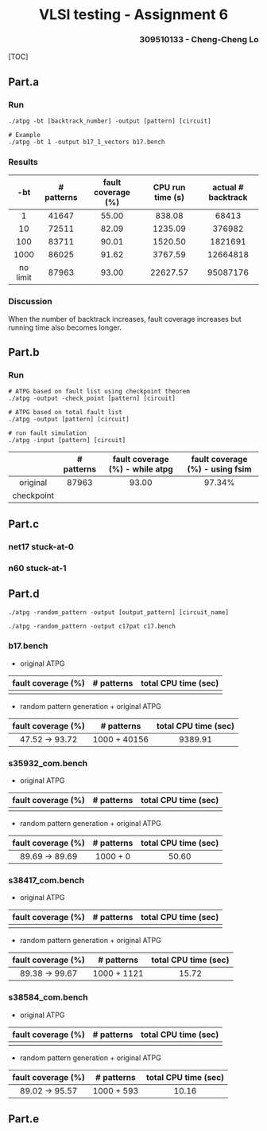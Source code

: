 <h1 align=center> VLSI testing - Assignment 6 </h1>

<h3 align="right"> 309510133 - Cheng-Cheng Lo </h3>

[TOC]

## Part.a

### Run

```
./atpg -bt [backtrack_number] -output [pattern] [circuit]

# Example
./atpg -bt 1 -output b17_1_vectors b17.bench
```

### Results

|   -bt    | \# patterns | fault coverage (%) | CPU run time (s) | actual \# backtrack |
| :------: | :---------: | :----------------: | :--------------: | :-----------------: |
|    1     |    41647    |       55.00        |      838.08      |        68413        |
|    10    |    72511    |       82.09        |     1235.09      |       376982        |
|   100    |    83711    |       90.01        |     1520.50      |       1821691       |
|   1000   |    86025    |       91.62        |     3767.59      |      12664818       |
| no limit |    87963    |       93.00        |     22627.57     |      95087176       |

### Discussion

When the number of backtrack increases, fault coverage increases but running time also becomes longer. 

## Part.b

### Run

```
# ATPG based on fault list using checkpoint theorem
./atpg -output -check_point [pattern] [circuit]

# ATPG based on total fault list
./atpg -output [pattern] [circuit]

# run fault simulation
./atpg -input [pattern] [circuit]
```

|            | \# patterns | fault coverage (%) - while atpg | fault coverage (%) - using fsim |
| :--------: | :---------: | :-----------------------------: | :-----------------------------: |
|  original  |    87963    |              93.00              |             97.34%              |
| checkpoint |             |                                 |                                 |



## Part.c

### net17 stuck-at-0





### n60 stuck-at-1





## Part.d

```
./atpg -random_pattern -output [output_pattern] [circuit_name]

./atpg -random_pattern -output c17pat c17.bench
```





### b17.bench

* original ATPG  

| fault coverage (%) | \# patterns | total CPU time (sec) |
| :----------------: | :---------: | :------------------: |
|                    |             |                      |

* random pattern generation + original ATPG 

| fault coverage (%) | \# patterns  | total CPU time (sec) |
| :----------------: | :----------: | :------------------: |
|   47.52 -> 93.72   | 1000 + 40156 |       9389.91        |

### s35932_com.bench

* original ATPG  

| fault coverage (%) | \# patterns | total CPU time (sec) |
| :----------------: | :---------: | :------------------: |
|                    |             |                      |

* random pattern generation + original ATPG 

| fault coverage (%) | \# patterns | total CPU time (sec) |
| :----------------: | :---------: | :------------------: |
|   89.69 -> 89.69   |  1000 + 0   |        50.60         |

### s38417_com.bench

* original ATPG  

| fault coverage (%) | \# patterns | total CPU time (sec) |
| :----------------: | :---------: | :------------------: |
|                    |             |                      |

* random pattern generation + original ATPG 

| fault coverage (%) | \# patterns | total CPU time (sec) |
| :----------------: | :---------: | :------------------: |
|   89.38 -> 99.67   | 1000 + 1121 |        15.72         |

### s38584_com.bench

* original ATPG  

| fault coverage (%) | \# patterns | total CPU time (sec) |
| :----------------: | :---------: | :------------------: |
|                    |             |                      |

* random pattern generation + original ATPG 

| fault coverage (%) | \# patterns | total CPU time (sec) |
| :----------------: | :---------: | :------------------: |
|   89.02 -> 95.57   | 1000 + 593  |        10.16         |

### 

## Part.e
